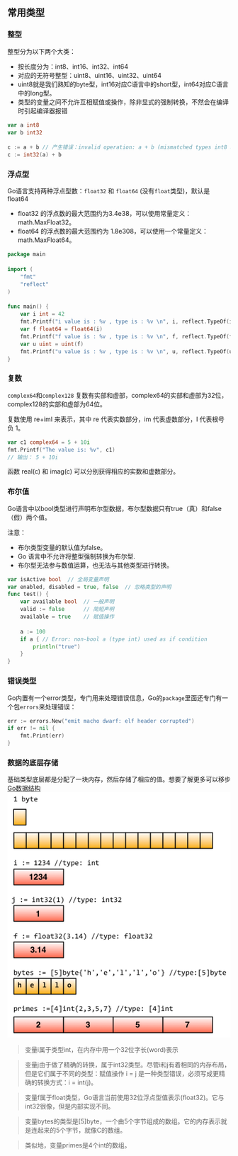 ## 常用类型

### 整型
整型分为以下两个大类： 
- 按长度分为：int8、int16、int32、int64
- 对应的无符号整型：uint8、uint16、uint32、uint64
- uint8就是我们熟知的byte型，int16对应C语言中的short型，int64对应C语言中的long型。
- 类型的变量之间不允许互相赋值或操作，除非显式的强制转换，不然会在编译时引起编译器报错

```go
var a int8
var b int32

c := a + b // 产生错误：invalid operation: a + b (mismatched types int8 and int32)
c := int32(a) + b
```

### 浮点型
Go语言支持两种浮点型数：`float32` 和 `float64` (没有`float`类型)，默认是float64
- float32 的浮点数的最大范围约为3.4e38，可以使用常量定义：math.MaxFloat32。 
- float64 的浮点数的最大范围约为 1.8e308，可以使用一个常量定义：math.MaxFloat64。

```go
package main

import (
	"fmt"
	"reflect"
)

func main() {
	var i int = 42
	fmt.Printf("i value is : %v , type is : %v \n", i, reflect.TypeOf(i))
	var f float64 = float64(i)
	fmt.Printf("f value is : %v , type is : %v \n", f, reflect.TypeOf(f))
	var u uint = uint(f)
	fmt.Printf("u value is : %v , type is : %v \n", u, reflect.TypeOf(u))
}
```

### 复数

`complex64`和`complex128`
复数有实部和虚部，complex64的实部和虚部为32位，complex128的实部和虚部为64位。

复数使用 re+imI 来表示，其中 re 代表实数部分，im 代表虚数部分，I 代表根号负 1。
```go
var c1 complex64 = 5 + 10i
fmt.Printf("The value is: %v", c1)
// 输出： 5 + 10i

```
函数 real(c) 和 imag(c) 可以分别获得相应的实数和虚数部分。

### 布尔值
Go语言中以bool类型进行声明布尔型数据，布尔型数据只有true（真）和false（假）两个值。

注意：
- 布尔类型变量的默认值为false。
- Go 语言中不允许将整型强制转换为布尔型.
- 布尔型无法参与数值运算，也无法与其他类型进行转换。

```go
var isActive bool  // 全局变量声明
var enabled, disabled = true, false  // 忽略类型的声明
func test() {
    var available bool  // 一般声明
    valid := false      // 简短声明
    available = true    // 赋值操作

    a := 100
    if a { // Error: non-bool a (type int) used as if condition
        println("true")
    }
}
```

### 错误类型
Go内置有一个error类型，专门用来处理错误信息，Go的`package`里面还专门有一个包`errors`来处理错误：
```go
err := errors.New("emit macho dwarf: elf header corrupted")
if err != nil {
    fmt.Print(err)
}
```

### 数据的底层存储
基础类型底层都是分配了一块内存，然后存储了相应的值。想要了解更多可以移步[Go数据结构](https://research.swtch.com/godata)
![img_1.png](img_1.png)

> 变量i属于类型int，在内存中用一个32位字长(word)表示

> 变量j由于做了精确的转换，属于int32类型。尽管i和j有着相同的内存布局，但是它们属于不同的类型：赋值操作 i = j 是一种类型错误，必须写成更精确的转换方式：i = int(j)。

> 变量f属于float类型，Go语言当前使用32位浮点型值表示(float32)。它与int32很像，但是内部实现不同。

> 变量bytes的类型是[5]byte，一个由5个字节组成的数组。它的内存表示就是连起来的5个字节，就像C的数组。

> 类似地，变量primes是4个int的数组。

